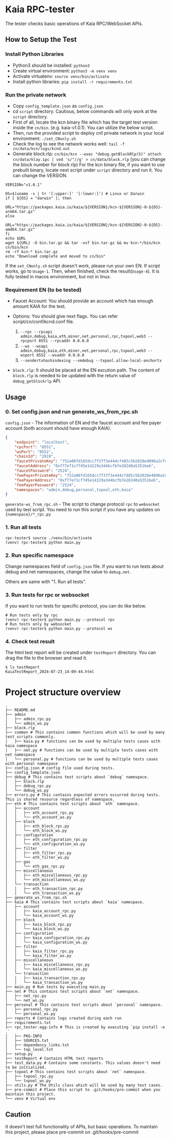 # Kaia RPC-tester

The tester checks basic operations of Kaia RPC/WebSocket APIs.

## How to Setup the Test
### Install Python Libraries
* Python3 should be installed: `python3`
* Create virtual environment: `python3 -m venv venv`
* Activate virtualenv: `source venv/bin/activate`
* Install python libraries: `pip install -r requirements.txt`

### Run the private network
* Copy `config_template.json` as `config.json`
* cd `script` directory. Cautious, below commands will only work at the `script` directory.
* First of all, locate the kcn binary file which has the target test version inside the `cn/bin`. (e.g. kaia-v1.0.1). You can utilize the below script.
* Then, run the provided script to deploy cn1 private network in your local environment: `./set_CNonly.sh`
* Check the log to see the network works well: `tail -f cn/data/kcn/logs/kcnd.out`
* Generate block.rlp: `cn/bin/kcn --exec "debug.getBlockRlp(5)" attach cn/data/klay.ipc | sed 's/"//g' > cn/data/block.rlp` (you can change the block number for block rlp)
For the kcn binary file, if you want to use prebuilt binary, locate next script under `script` directory and run it. You can change the VERSION.
```script
VERSION="v1.0.1"

OS=$(uname -s | tr '[:upper:]' '[:lower:]') # Linux or Darwin
if [ ${OS} = "darwin" ]; then
  URL="https://packages.kaia.io/kaia/${VERSION}/kcn-${VERSION}-0-${OS}-arm64.tar.gz"
else
  URL="https://packages.kaia.io/kaia/${VERSION}/kcn-${VERSION}-0-${OS}-amd64.tar.gz"
fi
echo $URL
wget ${URL} -O bin.tar.gz && tar -xvf bin.tar.gz && mv kcn-*/bin/kcn cn/bin/kcn
rm -rf kcn-* bin.tar.gz
echo "Download complete and moved to cn/bin"
```

If the `set_CNonly.sh` script doesn't work, please run your own EN. If script works, go to `Usage-1`. Then, when finished, check the result(`Usage-4`).
It is fully tested in macos environment, but not in linux.

### Requirement EN (to be tested)
- Faucet Account: You should provide an account which has enough amount KAIA for the test.

- Options: You should give next flags. You can refer script/cn/conf/kcnd.conf file.
  1. `--rpc --rpcapi admin,debug,kaia,eth,miner,net,personal,rpc,txpool,web3 --rpcport 8551 --rpcaddr 0.0.0.0`
  2. `--ws --wsapi admin,debug,kaia,eth,miner,net,personal,rpc,txpool,web3 --wsport 8552 --wsaddr 0.0.0.0`
  3. `--sendertxhashindexing --vmdebug --txpool.allow-local-anchortx`

- `block.rlp`: It should be placed at the EN excution path. The content of `block.rlp` is needed to be updated with the return value of `
  debug_getblockrlp` API.

## Usage
### 0. Set config.json and run generate_ws_from_rpc.sh
`config.json` - The information of EN and the faucet account and fee payer account (both account should have enough KAIA).
```json
{
    "endpoint": "localhost",
    "rpcPort": "8551",
    "wsPort": "8552",
    "chainId": "2019",
    "faucetPrivateKey": "752a08fd165dcc7f37f3e444cf485c5b2020e4096a2cfd02f823a8b8280baaab",
    "faucetAddress": "0xf77e71cf745e14129a344bcfb7e28240a5351beb",
    "faucetPassword": "2524",
    "feePayerPrivateKey": "752a08fd165dcc7f37f3e444cf485c5b2020e4096a2cfd02f823a8b8280baaab",
    "feePayerAddress": "0xf77e71cf745e14129a344bcfb7e28240a5351beb",
    "feePayerPassword": "2524",
    "namespaces": "admin,debug,personal,txpool,eth,kaia"
}
```

`generate-ws_from_rpc.sh` - The script to change protocol `rpc` to `websocket` used by test script. You need to run this script if you have any updates on `{namespace}/*_rpc.py`
 

### 1. Run all tests
```shell
rpc-tester$ source ./venv/bin/activate
(venv) rpc-tester$ python main.py 
```

### 2. Run specific namespace
Change namespaces field of `config.json` file. If you want to run tests about debug and net namespaces, change the value to `debug,net`.

Others are same with "1. Run all tests".

### 3. Run tests for rpc or websocket
If you want to run tests for specific protocol, you can do like below.
```shell
# Run tests only by rpc
(venv) rpc-tester$ python main.py --protocol rpc
# Run tests only by websocket
(venv) rpc-tester$ python main.py --protocol ws
```

### 4. Check test result
The html test report will be created under `testReport` directory. You can drag the file to the browser and read it.
```script
$ ls testReport 
KaiaTestReport_2024-07-23_14-09-44.html
```

# Project structure overview

```shell
.
├── README.md
├── admin
│   ├── admin_rpc.py
│   └── admin_ws.py
├── block.rlp
├── common # This contains common functions which will be used by many test scripts commonly.
│   ├── kaia.py # functions can be used by multiple tests cases with kaia namespace
│   ├── net.py # functions can be used by multiple tests cases with net namespace
│   └── personal.py # functions can be used by multiple tests cases with personal namespace
├── config.json # config file used during tests.
├── config_template.json
├── debug # This contains test scripts about `debug` namespace.
│   ├── block.rlp
│   ├── debug_rpc.py
│   └── debug_ws.py
├── errors.py # This contains expected errors occurred during tests. This is shared resource regardless of namespace.
├── eth # This contains test scripts about `eth` namespace.
│   ├── account
│   │   ├── eth_account_rpc.py
│   │   └── eth_account_ws.py
│   ├── block
│   │   ├── eth_block_rpc.py
│   │   └── eth_block_ws.py
│   ├── configuration
│   │   ├── eth_configuration_rpc.py
│   │   └── eth_configuration_ws.py
│   ├── filter
│   │   ├── eth_filter_rpc.py
│   │   └── eth_filter_ws.py
│   ├── gas
│   │   └── eth_gas_rpc.py
│   ├── miscellaneous
│   │   ├── eth_miscellaneous_rpc.py
│   │   └── eth_miscellaneous_ws.py
│   └── transaction
│   │   ├── eth_transaction_rpc.py
│   │   └── eth_transaction_ws.py
├── generate_ws_from_rpc.sh
├── kaia # This contains test scripts about `kaia` namespace.
│   ├── account
│   │   ├── kaia_account_rpc.py
│   │   └── kaia_account_ws.py
│   ├── block
│   │   ├── kaia_block_rpc.py
│   │   └── kaia_block_ws.py
│   ├── configuration
│   │   ├── kaia_configuration_rpc.py
│   │   └── kaia_configuration_ws.py
│   ├── filter
│   │   ├── kaia_filter_rpc.py
│   │   └── kaia_filter_ws.py
│   ├── miscellaneous
│   │   ├── kaia_miscellaneous_rpc.py
│   │   └── kaia_miscellaneous_ws.py
│   └── transaction
│   │   ├── kaia_transaction_rpc.py
│   │   └── kaia_transaction_ws.py
├── main.py # Run tests by executing main.py
├── net # This contains test scripts about `net` namespace.
│   ├── net_rpc.py
│   └── net_ws.py
├── personal # This contains test scripts about `personal` namespace.
│   ├── personal_rpc.py
│   └── personal_ws.py
├── reports # Contains logs created during each run
├── requirements.txt
├── rpc_tester.egg-info # This is created by executing `pip install -e .`
│   ├── PKG-INFO
│   ├── SOURCES.txt
│   ├── dependency_links.txt
│   └── top_level.txt
├── setup.py 
├── testReport # Contains HTML test reports
├── test_data.py # Contains some constants. This values doesn't need to be initialized.
├── txpool # This contains test scripts about `net` namespace.
│   ├── txpool_rpc.py
│   └── txpool_ws.py
├── utils.py # The Utils class which will be used by many test cases.
├── pre-commit # Place this script to .git/hooks/pre-commit when you maintain this project.
└── venv # Virtual env
```

## Caution

It doesn't test full functionality of APIs, but basic operations.
To maintain this project, please place pre-commit on .git/hooks/pre-commit
